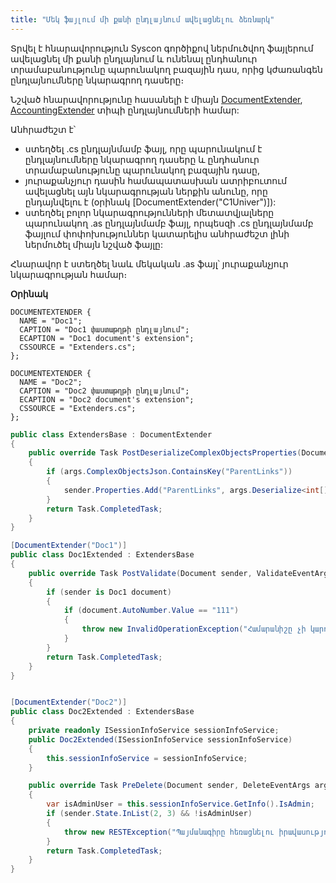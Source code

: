 ```yaml
---
title: "Մեկ ֆայլում մի քանի ընդլայնում ավելացնելու ձեռնարկ" 
---
```


Տրվել է հնարավորություն Syscon գործիքով ներմուծվող ֆայլերում ավելացնել մի քանի ընդլայնում և ունենալ ընդհանուր տրամաբանությունը պարունակող բազային դաս, որից կժառանգեն ընդլայնումները նկարագրող դասերը։

Նշված հնարավորությունը հասանելի է միայն [DocumentExtender](../definitions/document_extender.md), [AccountingExtender](../definitions/acc_extender.md) տիպի ընդլայնումների համար:

Անհրաժեշտ է՝
* ստեղծել .cs ընդլայնմամբ ֆայլ, որը պարունակում է ընդլայնումները նկարագրող դասերը և ընդհանուր տրամաբանությունը պարունակող բազային դասը,
* յուրաքանչյուր դասին համապատասխան ատրիբուտում ավելացնել այն նկարագրության ներքին անունը, որը ընդայնվելու է (օրինակ [DocumentExtender("C1Univer")]):
* ստեղծել բոլոր նկարագրությունների մետատվյալները պարունակող .as ընդլայնմամբ ֆայլ, որպեսզի .cs ընդլայնմամբ ֆայլում փոփոխություններ կատարելիս անհրաժեշտ լինի ներմուծել միայն նշված ֆայլը:

Հնարավոր է ստեղծել նաև մեկական .as ֆայլ՝ յուրաքանչյուր նկարագրության համար։

**Օրինակ**

```as4x
DOCUMENTEXTENDER {
  NAME = "Doc1";
  CAPTION = "Doc1 փաստաթղթի ընդլայնում"; 
  ECAPTION = "Doc1 document's extension";
  CSSOURCE = "Extenders.cs";
};

DOCUMENTEXTENDER {
  NAME = "Doc2";
  CAPTION = "Doc2 փաստաթղթի ընդլայնում"; 
  ECAPTION = "Doc2 document's extension";
  CSSOURCE = "Extenders.cs";
};
```

```c#
public class ExtendersBase : DocumentExtender
{
    public override Task PostDeserializeComplexObjectsProperties(Document sender, DeserializeComplexObjectsEventArgs args)
    {
        if (args.ComplexObjectsJson.ContainsKey("ParentLinks"))
        {
            sender.Properties.Add("ParentLinks", args.Deserialize<int[]>("ParentLinks"));
        }
        return Task.CompletedTask;
    }
}

[DocumentExtender("Doc1")]
public class Doc1Extended : ExtendersBase
{
    public override Task PostValidate(Document sender, ValidateEventArgs args)
    {
        if (sender is Doc1 document)
        {
            if (document.AutoNumber.Value == "111")
            {
                throw new InvalidOperationException("Համարանիշը չի կարող լինել 111");
            }
        }
        return Task.CompletedTask;
    }
}


[DocumentExtender("Doc2")]
public class Doc2Extended : ExtendersBase
{
    private readonly ISessionInfoService sessionInfoService;
    public Doc2Extended(ISessionInfoService sessionInfoService)
    {
        this.sessionInfoService = sessionInfoService;
    }

    public override Task PreDelete(Document sender, DeleteEventArgs args)
    {
        var isAdminUser = this.sessionInfoService.GetInfo().IsAdmin;
        if (sender.State.InList(2, 3) && !isAdminUser)
        {
            throw new RESTException("Պայմանագիրը հեռացնելու իրավասություն չունեք".ToArmenianANSI());
        }
        return Task.CompletedTask;
    }
}
```